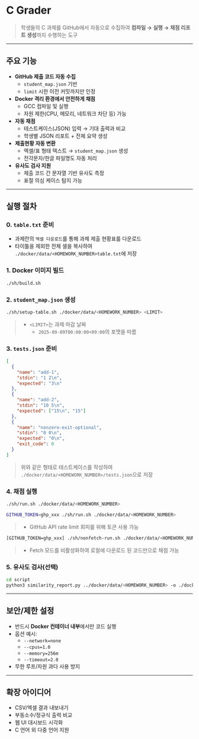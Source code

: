 # C Grader

> 학생들의 C 과제를 GitHub에서 자동으로 수집하여 **컴파일 → 실행 → 채점 리포트 생성**까지 수행하는 도구

---

## 주요 기능

* **GitHub 제출 코드 자동 수집**
  * `student_map.json` 기반
  * `limit` 시한 이전 커밋까지만 인정
* **Docker 격리 환경에서 안전하게 채점**
  * GCC 컴파일 및 실행
  * 자원 제한(CPU, 메모리, 네트워크 차단 등) 가능
* **자동 채점**
  * 테스트케이스(JSON) 입력 → 기대 출력과 비교
  * 학생별 JSON 리포트 + 전체 요약 생성
* **제출현황 자동 변환**
  * 엑셀/표 형태 텍스트 → `student_map.json` 생성
  * 전각문자/한글 파일명도 자동 처리
* **유사도 검사 지원**
  * 제출 코드 간 문자열 기반 유사도 측정
  * 표절 의심 케이스 탐지 가능

---

## 실행 절차

### 0. `table.txt` 준비

- 과제란의 `엑셀 다운로드`를 통해 과제 제출 현황표를 다운로드
- 타이틀을 제외한 전체 셀을 복사하여 `./docker/data/<HOMEWORK_NUMBER>table.txt`에 저장

### 1. Docker 이미지 빌드

```bash
./sh/build.sh
```

### 2. `student_map.json` 생성

```bash
./sh/setup-table.sh ./docker/data/<HOMEWORK_NUMBER> <LIMIT>
```

> - `<LIMIT>`는 과제 마감 날짜
>   - `2025-09-09T00:00:00+09:00`의 포맷을 따름

### 3. `tests.json` 준비

```json
[
  {
    "name": "add-1",
    "stdin": "1 2\n",
    "expected": "3\n"
  },
  {
    "name": "add-2",
    "stdin": "10 5\n",
    "expected": ["15\n", "15"]
  },
  {
    "name": "nonzero-exit-optional",
    "stdin": "0 0\n",
    "expected": "0\n",
    "exit_code": 0
  }
]
```

> 위와 같은 형태로 테스트케이스를 작성하여 `./docker/data/<HOMEWORK_NUMBER>/tests.json`으로 저장

### 4. 채점 실행

```bash
./sh/run.sh ./docker/data/<HOMEWORK_NUMBER>
```

```bash
GITHUB_TOKEN=ghp_xxx ./sh/run.sh ./docker/data/<HOMEWORK_NUMBER>
```

> - GitHub API rate limit 회피를 위해 토큰 사용 가능

```bash
[GITHUB_TOKEN=ghp_xxx] ./sh/nonfetch-run.sh ./docker/data/<HOMEWORK_NUMBER>
```

> - Fetch 모드를 비활성화하여 로컬에 다운로드 된 코드만으로 채점 가능

### 5. 유사도 검사(선택)

```bash
cd script
python3 similarity_report.py ../docker/data/<HOMEWORK_NUMBER> -o ./docker/data/<HOMEWORK_NUMBER>/similarity.json
```

---

## 보안/제한 설정

* 반드시 **Docker 컨테이너 내부**에서만 코드 실행
* 옵션 예시:
  * `--network=none`
  * `--cpus=1.0`
  * `--memory=256m`
  * `--timeout=2.0`
* 무한 루프/자원 과다 사용 방지

---

## 확장 아이디어

* CSV/엑셀 결과 내보내기
* 부동소수/정규식 출력 비교
* 웹 UI 대시보드 시각화
* C 언어 외 다중 언어 지원

